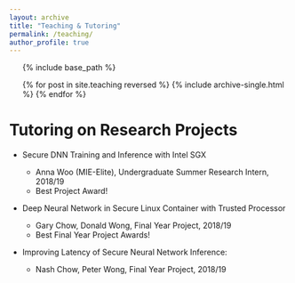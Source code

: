 ```yaml
---
layout: archive
title: "Teaching & Tutoring"
permalink: /teaching/
author_profile: true
---
```


<ul>
{% include base_path %}

{% for post in site.teaching reversed %}
  {% include archive-single.html %}
{% endfor %}
</ul>

Tutoring on Research Projects
======
  * Secure DNN Training and Inference with Intel SGX 
    * Anna Woo (MIE-Elite), Undergraduate Summer Research Intern, 2018/19
    * Best Project Award!

  * Deep Neural Network in Secure Linux Container with Trusted Processor
    * Gary Chow, Donald Wong, Final Year Project, 2018/19
    * Best Final Year Project Awards!

  * Improving Latency of Secure Neural Network Inference: 
    * Nash Chow, Peter Wong, Final Year Project, 2018/19


